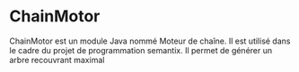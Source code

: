 # ChainMotor

ChainMotor est un module Java nommé Moteur de chaîne. Il est utilisé dans le cadre du projet de programmation semantix. Il permet de générer un arbre recouvrant maximal